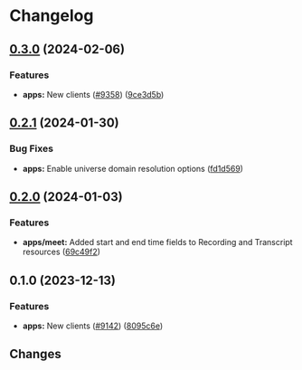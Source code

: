 # Changelog

## [0.3.0](https://github.com/googleapis/google-cloud-go/compare/apps/v0.2.1...apps/v0.3.0) (2024-02-06)


### Features

* **apps:** New clients ([#9358](https://github.com/googleapis/google-cloud-go/issues/9358)) ([9ce3d5b](https://github.com/googleapis/google-cloud-go/commit/9ce3d5b63d2c41119b64e691118303be4ae1b204))

## [0.2.1](https://github.com/googleapis/google-cloud-go/compare/apps/v0.2.0...apps/v0.2.1) (2024-01-30)


### Bug Fixes

* **apps:** Enable universe domain resolution options ([fd1d569](https://github.com/googleapis/google-cloud-go/commit/fd1d56930fa8a747be35a224611f4797b8aeb698))

## [0.2.0](https://github.com/googleapis/google-cloud-go/compare/apps/v0.1.0...apps/v0.2.0) (2024-01-03)


### Features

* **apps/meet:** Added start and end time fields to Recording and Transcript resources ([69c49f2](https://github.com/googleapis/google-cloud-go/commit/69c49f2537af8064e7b18e4845c3b2fbd502f141))

## 0.1.0 (2023-12-13)


### Features

* **apps:** New clients ([#9142](https://github.com/googleapis/google-cloud-go/issues/9142)) ([8095c6e](https://github.com/googleapis/google-cloud-go/commit/8095c6ee342d9cca812c966b708ba48398fd91ed))

## Changes

